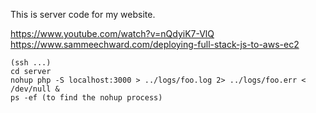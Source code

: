 This is server code for my website.

https://www.youtube.com/watch?v=nQdyiK7-VlQ <br>
https://www.sammeechward.com/deploying-full-stack-js-to-aws-ec2

```
(ssh ...)
cd server
nohup php -S localhost:3000 > ../logs/foo.log 2> ../logs/foo.err < /dev/null &
ps -ef (to find the nohup process)
```
